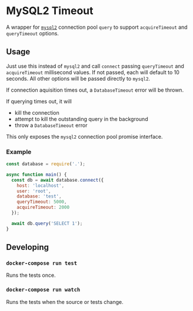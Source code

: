 # MySQL2 Timeout

A wrapper for [`mysql2`] connection pool `query` to support `acquireTimeout` and `queryTimeout` options.

## Usage

Just use this instead of `mysql2` and call `connect` passing `queryTimeout` and `acquireTimeout` millisecond values.  If not passed, each will default to 10 seconds.  All other options will be passed directly to `mysql2`.

If connection aquisition times out, a `DatabaseTimeout` error will be thrown.

If querying times out, it will
 - kill the connection
 - attempt to kill the outstanding query in the background
 - throw a `DatabaseTimeout` error

This only exposes the `mysql2` connection pool promise interface.

### Example

```javascript
const database = require('.');

async function main() {
  const db = await database.connect({
    host: 'localhost',
    user: 'root',
    database: 'test',
    queryTimeout: 5000,
    acquireTimeout: 2000
  });

  await db.query('SELECT 1');
}
```

## Developing

### `docker-compose run test`

Runs the tests once.

### `docker-compose run watch`

Runs the tests when the source or tests change.

[`mysql2`]: https://github.com/sidorares/node-mysql2